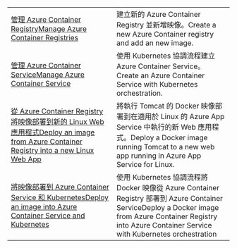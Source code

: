 |  |  |
|---------|---------|
| <span data-ttu-id="37cc4-101">[管理 Azure Container Registry][1]</span><span class="sxs-lookup"><span data-stu-id="37cc4-101">[Manage Azure Container Registries][1]</span></span> | <span data-ttu-id="37cc4-102">建立新的 Azure Container Registry 並新增映像。</span><span class="sxs-lookup"><span data-stu-id="37cc4-102">Create a new Azure Container registry and add an new image.</span></span> | 
| <span data-ttu-id="37cc4-103">[管理 Azure Container Service][2]</span><span class="sxs-lookup"><span data-stu-id="37cc4-103">[Manage Azure Container Service][2]</span></span> | <span data-ttu-id="37cc4-104">使用 Kubernetes 協調流程建立 Azure Container Service。</span><span class="sxs-lookup"><span data-stu-id="37cc4-104">Create an Azure Container Service with Kubernetes orchestration.</span></span> | 
| <span data-ttu-id="37cc4-105">[從 Azure Container Registry 將映像部署到新的 Linux Web 應用程式][3]</span><span class="sxs-lookup"><span data-stu-id="37cc4-105">[Deploy an image from Azure Container Registry into a new Linux Web App][3]</span></span> | <span data-ttu-id="37cc4-106">將執行 Tomcat 的 Docker 映像部署到在適用於 Linux 的 Azure App Service 中執行的新 Web 應用程式。</span><span class="sxs-lookup"><span data-stu-id="37cc4-106">Deploy a Docker image running Tomcat to a new web app running in Azure App Service for Linux.</span></span> | 
| <span data-ttu-id="37cc4-107">[將映像部署到 Azure Container Service 和 Kubernetes][4]</span><span class="sxs-lookup"><span data-stu-id="37cc4-107">[Deploy an image into Azure Container Service and Kubernetes][4]</span></span> | <span data-ttu-id="37cc4-108">使用 Kubernetes 協調流程將 Docker 映像從 Azure Container Registry 部署到 Azure Container Service</span><span class="sxs-lookup"><span data-stu-id="37cc4-108">Deploy a Docker image from Azure Container Registry into Azure Container Service with Kubernetes orchestration</span></span> |

[1]: https://azure.microsoft.com/resources/samples/acr-java-manage-azure-container-registry/
[2]: https://azure.microsoft.com/resources/samples/acs-java-manage-azure-container-service/
[3]: https://azure.microsoft.com/resources/samples/app-service-java-deploy-image-from-acr-to-linux/
[4]: https://azure.microsoft.com/resources/samples/aad-java-browse-graph-and-manage-roles/
